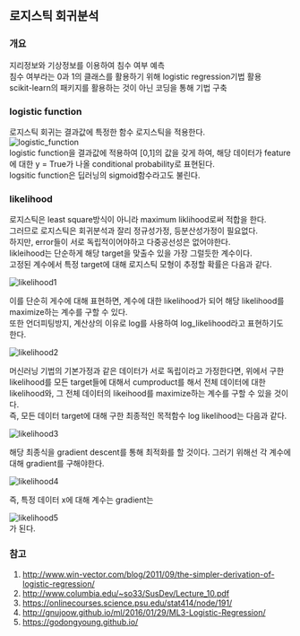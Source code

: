 로지스틱 회귀분석   
------------------   
### 개요   
지리정보와 기상정보를 이용하여 침수 여부 예측   
침수 여부라는 0과 1의 클래스를 활용하기 위해 logistic regression기법 활용   
scikit-learn의 패키지를 활용하는 것이 아닌 코딩을 통해 기법 구축   

### logistic function   
로지스틱 회귀는 결과값에 특정한 함수 로지스틱을 적용한다.   
![logistic_function](https://user-images.githubusercontent.com/59756209/74232057-58eb0e00-4d0b-11ea-9941-00d0202cd38c.PNG)   
logistic function을 결과값에 적용하여 [0,1]의 값을 갖게 하여, 해당 데이터가 feature에 대한 y = True가 나올 conditional probability로 표현된다.   
logsitic function은 딥러닝의 sigmoid함수라고도 불린다.   

### likelihood   
로지스틱은 least square방식이 아니라 maximum liklihood로써 적합을 한다.   
그러므로 로지스틱은 회귀분석과 잘리 정규성가정, 등분산성가정이 필요없다.   
하지만, error들이 서로 독립적이어야하고 다중공선성은 없어야한다.   
likleihood는 단순하게 해당 target을 맞출수 있을 가장 그럴듯한 계수이다.   
고정된 계수에서 특정 target에 대해 로지스틱 모형이 추정할 확률은 다음과 같다.   
   
![likelihood1](https://user-images.githubusercontent.com/59756209/74232904-07dc1980-4d0d-11ea-9ca2-586325b68874.PNG)   
   
이를 단순히 게수에 대해 표현하면, 계수에 대한 likelihood가 되어 해당 likelihood를 maximize하는 계수를 구할 수 있다.   
또한 언더피팅방지, 계산상의 이유로 log를 사용하여 log_likelihood라고 표현하기도 한다.   
   
![likelihood2](https://user-images.githubusercontent.com/59756209/74233079-5ee1ee80-4d0d-11ea-9f8e-4ad0611c396f.PNG)   
   
머신러닝 기법의 기본가정과 같은 데이터가 서로 독립이라고 가정한다면, 위에서 구한 likelihood를 모든 target들에 대해서 cumproduct를 해서 전체 데이터에 대한 likelihood와, 그 전체 데이터의 likeihood를 maximize하는 계수를 구할 수 있을 것이다.   
즉, 모든 데이터 target에 대해 구한 최종적인 목적함수 log likelihood는 다음과 같다.   
   
![likelihood3](https://user-images.githubusercontent.com/59756209/74233371-dd3e9080-4d0d-11ea-9215-422f8190ea0f.PNG)   
   
해당 최종식을 gradient descent를 통해 최적화를 할 것이다. 그러기 위해선 각 계수에 대해 gradient를 구해야한다.   
   
![likelihood4](https://user-images.githubusercontent.com/59756209/74233830-cd737c00-4d0e-11ea-8de7-e6e568b86b9c.PNG)   
   
즉, 특정 데이터 x에 대해 계수는 gradient는    
   
![likelihood5](https://user-images.githubusercontent.com/59756209/74233930-0c093680-4d0f-11ea-9eb1-a873f8125180.PNG)    
가 된다.   

  

### 참고   
1. http://www.win-vector.com/blog/2011/09/the-simpler-derivation-of-logistic-regression/   
2. http://www.columbia.edu/~so33/SusDev/Lecture_10.pdf   
3. https://onlinecourses.science.psu.edu/stat414/node/191/   
4. http://gnujoow.github.io/ml/2016/01/29/ML3-Logistic-Regression/   
5. https://godongyoung.github.io/



